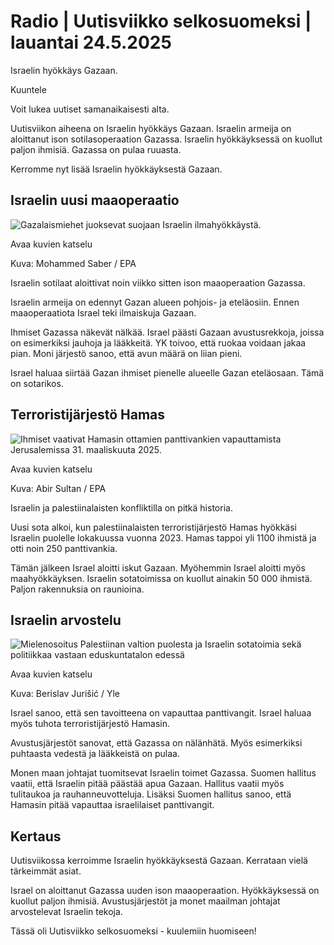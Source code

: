 # Radio | Uutisviikko selkosuomeksi | lauantai 24.5.2025

Israelin hyökkäys Gazaan.

Kuuntele

Voit lukea uutiset samanaikaisesti alta.

Uutisviikon aiheena on Israelin hyökkäys Gazaan. Israelin armeija on aloittanut ison sotilasoperaation Gazassa. Israelin hyökkäyksessä on kuollut paljon ihmisiä. Gazassa on pulaa ruuasta.

Kerromme nyt lisää Israelin hyökkäyksestä Gazaan.

## Israelin uusi maaoperaatio

![Gazalaismiehet juoksevat suojaan Israelin ilmahyökkäystä.](https://images.cdn.yle.fi/image/upload/c_crop,h_3507,w_6236,x_0,y_574/ar_1.7777777777777777,c_fill,g_faces,h_431,w_767/dpr_1.0/q_auto:eco/f_auto/fl_lossy/v1748009911/39-14708026830823c9f4ce)

Avaa kuvien katselu

Kuva: Mohammed Saber / EPA

Israelin sotilaat aloittivat noin viikko sitten ison maaoperaation Gazassa.

Israelin armeija on edennyt Gazan alueen pohjois- ja eteläosiin. Ennen maaoperaatiota Israel teki ilmaiskuja Gazaan.

Ihmiset Gazassa näkevät nälkää. Israel päästi Gazaan avustusrekkoja, joissa on esimerkiksi jauhoja ja lääkkeitä. YK toivoo, että ruokaa voidaan jakaa pian. Moni järjestö sanoo, että avun määrä on liian pieni.

Israel haluaa siirtää Gazan ihmiset pienelle alueelle Gazan eteläosaan. Tämä on sotarikos.

## Terroristijärjestö Hamas

![Ihmiset vaativat Hamasin ottamien panttivankien vapauttamista Jerusalemissa 31. maaliskuuta 2025.](https://images.cdn.yle.fi/image/upload/c_crop,h_3078,w_5472,x_0,y_570/ar_1.7777777777777777,c_fill,g_faces,h_431,w_767/dpr_1.0/q_auto:eco/f_auto/fl_lossy/v1743596594/39-144502167ed2a1411d7f)

Avaa kuvien katselu

Kuva: Abir Sultan / EPA

Israelin ja palestiinalaisten konfliktilla on pitkä historia.

Uusi sota alkoi, kun palestiinalaisten terroristijärjestö Hamas hyökkäsi Israelin puolelle lokakuussa vuonna 2023. Hamas tappoi yli 1100 ihmistä ja otti noin 250 panttivankia.

Tämän jälkeen Israel aloitti iskut Gazaan. Myöhemmin Israel aloitti myös maahyökkäyksen. Israelin sotatoimissa on kuollut ainakin 50 000 ihmistä. Paljon rakennuksia on raunioina.

## Israelin arvostelu

![Mielenosoitus Palestiinan valtion puolesta ja Israelin sotatoimia sekä politiikkaa vastaan eduskuntatalon edessä](https://images.cdn.yle.fi/image/upload/c_crop,h_2968,w_5275,x_0,y_0/ar_1.7777777777777777,c_fill,g_faces,h_431,w_767/dpr_1.0/q_auto:eco/f_auto/fl_lossy/v1747926736/39-1470078682f3c049a372)

Avaa kuvien katselu

Kuva: Berislav Jurišić / Yle

Israel sanoo, että sen tavoitteena on vapauttaa panttivangit. Israel haluaa myös tuhota terroristijärjestö Hamasin.

Avustusjärjestöt sanovat, että Gazassa on nälänhätä. Myös esimerkiksi puhtaasta vedestä ja lääkkeistä on pulaa.

Monen maan johtajat tuomitsevat Israelin toimet Gazassa. Suomen hallitus vaatii, että Israelin pitää päästää apua Gazaan. Hallitus vaatii myös tulitaukoa ja rauhanneuvotteluja. Lisäksi Suomen hallitus sanoo, että Hamasin pitää vapauttaa israelilaiset panttivangit.

## Kertaus

Uutisviikossa kerroimme Israelin hyökkäyksestä Gazaan. Kerrataan vielä tärkeimmät asiat.

Israel on aloittanut Gazassa uuden ison maaoperaation. Hyökkäyksessä on kuollut paljon ihmisiä. Avustusjärjestöt ja monet maailman johtajat arvostelevat Israelin tekoja.

Tässä oli Uutisviikko selkosuomeksi - kuulemiin huomiseen!
